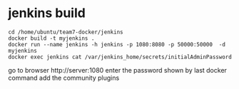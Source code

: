 # jenkins build
```
cd /home/ubuntu/team7-docker/jenkins
docker build -t myjenkins .
docker run --name jenkins -h jenkins -p 1080:8080 -p 50000:50000  -d myjenkins
docker exec jenkins cat /var/jenkins_home/secrets/initialAdminPassword
```

go to browser http://server:1080
enter the password shown by last docker command
add the community plugins
